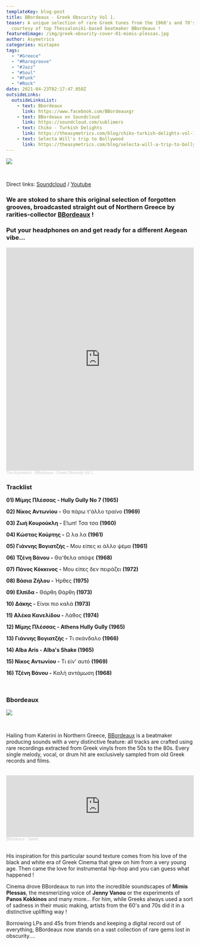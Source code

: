 ```yaml
---
templateKey: blog-post
title: BBordeaux - Greek Obscurity Vol 1.
teaser: A unique selection of rare Greek tunes from the 1960's and 70's -
  courtesy of top Thessaloniki-based beatmaker BBordeaux !
featuredimage: /img/greek-obsurity-cover-01-mimis-plessas.jpg
author: Asymetrics
categories: mixtapes
tags:
  - "#Greece"
  - "#Raregroove"
  - "#Jazz"
  - "#Soul"
  - "#Funk"
  - "#Rock"
date: 2021-04-23T02:17:47.058Z
outsideLinks:
  outsideLinksList:
    - text: Bbordeaux
      link: https://www.facebook.com/BBordeauxgr
    - text: BBordeaux on Soundcloud
      link: https://soundcloud.com/sublimers
    - text: Chiko - Turkish Delights
      link: https://theasymetrics.com/blog/chiko-turkish-delights-vol-1/
    - text: Selecta Will's trip to Bollywood
      link: https://theasymetrics.com/blog/selecta-will-a-trip-to-bollywood/
---
```

![](/img/bbordeaux-logo.png)

<br>

Direct links: [Soundcloud](https://soundcloud.com/the-asymetrics/bbordeaux-greek-obscurity-vol-1) / [Youtube](https://www.youtube.com/watch?v=ZG8ycTZrxb0)

### We are stoked to share this original selection of forgotten grooves, broadcasted straight out of Northern Greece by rarities-collector **[BBordeaux](https://www.facebook.com/BBordeauxgr)** !

### Put your headphones on and get ready for a different Aegean vibe...

<iframe width="100%" height="600" scrolling="no" frameborder="no" allow="autoplay" src="https://w.soundcloud.com/player/?url=https%3A//api.soundcloud.com/tracks/1034545246&color=%23ff5500&auto_play=false&hide_related=false&show_comments=true&show_user=true&show_reposts=false&show_teaser=true&visual=true"></iframe><div style="font-size: 10px; color: #cccccc;line-break: anywhere;word-break: normal;overflow: hidden;white-space: nowrap;text-overflow: ellipsis; font-family: Interstate,Lucida Grande,Lucida Sans Unicode,Lucida Sans,Garuda,Verdana,Tahoma,sans-serif;font-weight: 100;"><a href="https://soundcloud.com/the-asymetrics" title="The Asymetrics" target="_blank" style="color: #cccccc; text-decoration: none;">The Asymetrics</a> · <a href="https://soundcloud.com/the-asymetrics/bbordeaux-greek-obscurity-vol-1" title="BBordeaux - Greek Obscurity Vol 1." target="_blank" style="color: #cccccc; text-decoration: none;">BBordeaux - Greek Obscurity Vol 1.</a></div>

### Tracklist

**01) Μίμης Πλέσσας - Hully Gully No 7 (1965)**

**02) Νίκος Αντωνίου -** Θα πάρω τ'άλλο τραίνο **(1969)**

**03) Ζωή Κουρούκλη -** Ε!ωπ! Τσα τσα **(1960)**

**04) Κώστας Κούρτης -** Ω λα λα **(1961)**

**05) Γιάννης Βογιατζής -** Μου είπες κι άλλο ψέμα **(1961)**

**06) Τζένη Βάνου -** Θα'θελα απόψε **(1968)**

**07) Πάνος Κόκκινος -** Μου είπες δεν πειράζει **(1972)**

**08) Βάσια Ζήλου -** Ήρθες **(1975)**

**09) Ελπίδα -** Θάρθη Θάρθη **(1973)**

**10) Δάκης -** Είναι πιο καλά **(1973)**

**11) Αλέκα Κανελίδου -** Λάθος **(1974)**

**12) Μίμης Πλέσσας - Athens Hully Gully (1965)**

**13) Γιάννης Βογιατζής -** Τι σκάνδαλο **(1966)**

**14) Alba Aris - Alba's Shake (1965)**

**15) Νίκος Αντωνίου -** Τι είν' αυτό **(1969)**

**16) Τζένη Βάνου -** Καλή αντάμωση **(1968)**

<br>

### Bbordeaux

![](/img/bbordeaux.jpg)

<br>

Hailing from Katerini in Northern Greece, [BBordeaux](https://soundcloud.com/sublimers) is a beatmaker producing sounds with a very distinctive feature: all tracks are crafted using rare recordings extracted from Greek vinyls from the 50s to the 80s. Every single melody, vocal, or drum hit are exclusively sampled from old Greek records and films.

<br>

<iframe width="100%" height="166" scrolling="no" frameborder="no" allow="autoplay" src="https://w.soundcloud.com/player/?url=https%3A//api.soundcloud.com/tracks/424532817&color=%23ff5500&auto_play=false&hide_related=false&show_comments=true&show_user=true&show_reposts=false&show_teaser=true"></iframe><div style="font-size: 10px; color: #cccccc;line-break: anywhere;word-break: normal;overflow: hidden;white-space: nowrap;text-overflow: ellipsis; font-family: Interstate,Lucida Grande,Lucida Sans Unicode,Lucida Sans,Garuda,Verdana,Tahoma,sans-serif;font-weight: 100;"><a href="https://soundcloud.com/sublimers" title="BBordeaux" target="_blank" style="color: #cccccc; text-decoration: none;">BBordeaux</a> · <a href="https://soundcloud.com/sublimers/sweet" title="Sweet" target="_blank" style="color: #cccccc; text-decoration: none;">Sweet</a></div>

<br>

His inspiration for this particular sound texture comes from his love of the black and white era of Greek Cinema that grew on him from a very young age. Then came the love for instrumental hip-hop and you can guess what happened !

Cinema drove BBordeaux to run into the incredible soundscapes of **Mimis Plessas**, the mesmerizing voice of **Jenny Vanou** or the experiments of **Panos Kokkinos** and many more... For him, while Greeks always used a sort of sadness in their music making, artists from the 60's and 70s did it in a distinctive uplifting way !

Borrowing LPs and 45s from friends and keeping a digital record out of everything, BBordeaux now stands on a vast collection of rare gems lost in obscurity....